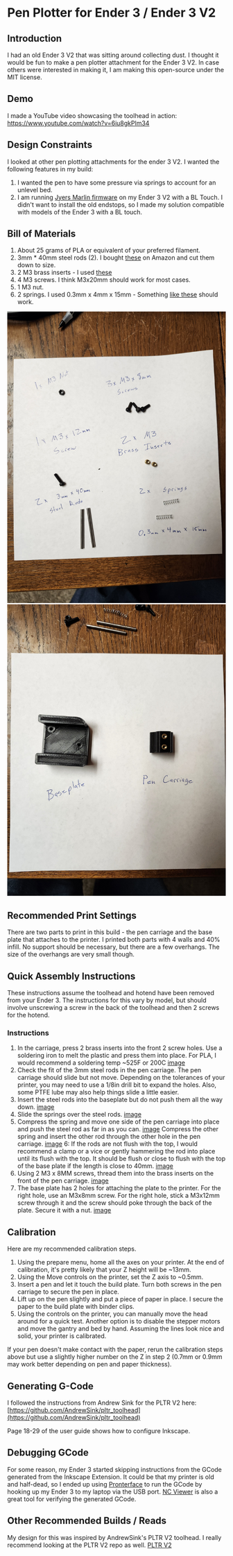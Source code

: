 
# Pen Plotter for Ender 3 / Ender 3 V2
## Introduction
I had an old Ender 3 V2 that was sitting around collecting dust.  I thought it would be fun to make a pen plotter attachment for the Ender 3 V2.  In case others were interested in making it, I am making this open-source under the MIT license.

## Demo
I made a YouTube video showcasing the toolhead in action: https://www.youtube.com/watch?v=6iu8gkPlm34

## Design Constraints
I looked at other pen plotting attachments for the ender 3 V2.  I wanted the following features in my build:
1. I wanted the pen to have some pressure via springs to account for an unlevel bed.
2. I am running [Jyers Marlin firmware](https://github.com/Jyers/Marlin) on my Ender 3 V2 with a BL Touch.  I didn't want to install the old endstops, so I made my solution compatible with models of the Ender 3 with a BL touch.

## Bill of Materials
1. About 25 grams of PLA or equivalent of your preferred filament.
2. 3mm * 40mm steel rods (2).  I bought [these](https://www.amazon.com/Lyrlidr-Stainless-Industry-Working-Hobbies/dp/B0DCBCRB1C) on Amazon and cut them down to size.
3. 2 M3 brass inserts - I used [these](amazon.com/dp/B0CDH36ZMX?ref=ppx_yo2ov_dt_b_fed_asin_title)
4. 4 M3 screws.  I think M3x20mm should work for most cases.
5. 1 M3 nut.
6. 2 springs.  I used 0.3mm x 4mm x 15mm - Something [like these](https://www.amazon.com/PATIKIL-Compression-Stainless-Mechanical-Assortment/dp/B0DKCRH26S/ref=sr_1_1?crid=2YPIPNPZV0TVB&dib=eyJ2IjoiMSJ9.zrTW4QX48CQNP_jUS1kaHjvaTrfqq_Rypn8CPh1w9G1KUKY_KzR_puDsWAFM71_RbcTMmy4xnSn8xV6Hsi3eUQIqBf8G60oqLXZ83t9nsKQYQa_6lak7JeHlSxfA5gmG2156aAYdmnGm5eSWGwkzsPX6I1oCKU_UT50pMy8KtdEqpQef6gqdCewJkrbELp7Iiv-KmxqAM2nPNDv7bhIDMMky6WlEhJwCP7vpiXC6wpG748u3Fadvy2PhzL-lcV4B_do8RrsJvg6vSuLuFziHHOrV2Nf_mpZ2qKUNqYRxOGE.Y5VAdmfX7MKsC9qINN9PoeogPl6I3XBzB-H9gtceSwY&dib_tag=se&keywords=0.3mm%2bx%2b4mm%2bx%2b15mm%2bspring&qid=1756666907&s=industrial&sprefix=0.3mm%2bx%2b4mm%2bx%2b15mm%2bspring,industrial,87&sr=1-1&th=1) should work.

![Hardware](https://github.com/mcglonelevi/PenPlotterToolheadEnder3/blob/main/img/bom/hardware.jpg)
![Printed Parts](https://github.com/mcglonelevi/PenPlotterToolheadEnder3/blob/main/img/bom/printed_parts.jpg)

## Recommended Print Settings
There are two parts to print in this build - the pen carriage and the base plate that attaches to the printer.  I printed both parts with 4 walls and 40% infill.  No support should be necessary, but there are a few overhangs.  The size of the overhangs are very small though.

## Quick Assembly Instructions
These instructions assume the toolhead and hotend have been removed from your Ender 3.  The instructions for this vary by model, but should involve unscrewing a screw in the back of the toolhead and then 2 screws for the hotend.

### Instructions
1. In the carriage, press 2 brass inserts into the front 2 screw holes.  Use a soldering iron to melt the plastic and press them into place.  For PLA, I would recommend a soldering temp ~525F or 200C [image](https://github.com/mcglonelevi/PenPlotterToolheadEnder3/blob/main/img/assembly/step_1.jpg)
2. Check the fit of the 3mm steel rods in the pen carriage.  The pen carriage should slide but not move.  Depending on the tolerances of your printer, you may need to use a 1/8in drill bit to expand the holes.  Also, some PTFE lube may also help things slide a little easier.
3. Insert the steel rods into the baseplate but do not push them all the way down. [image](https://github.com/mcglonelevi/PenPlotterToolheadEnder3/blob/main/img/assembly/step_3.jpg)
4. Slide the springs over the steel rods. [image](https://github.com/mcglonelevi/PenPlotterToolheadEnder3/blob/main/img/assembly/step_4a.jpg)
5. Compress the spring and move one side of the pen carriage into place and push the steel rod as far in as you can. [image](https://github.com/mcglonelevi/PenPlotterToolheadEnder3/blob/main/img/assembly/step_5a.jpg)  Compress the other spring and insert the other rod through the other hole in the pen carriage. [image](https://github.com/mcglonelevi/PenPlotterToolheadEnder3/blob/main/img/assembly/step_5b.jpg)
6: If the rods are not flush with the top, I would recommend a clamp or a vice or gently hammering the rod into place until its flush with the top.  It should be flush or close to flush with the top of the base plate if the length is close to 40mm. [image](https://github.com/mcglonelevi/PenPlotterToolheadEnder3/blob/main/img/assembly/step_6.jpg)
7. Using 2 M3 x 8MM screws, thread them into the brass inserts on the front of the pen carriage. [image](https://github.com/mcglonelevi/PenPlotterToolheadEnder3/blob/main/img/assembly/step_7.jpg)
8. The base plate has 2 holes for attaching the plate to the printer.  For the right hole, use an M3x8mm screw.  For the right hole, stick a M3x12mm screw through it and the screw should poke through the back of the plate.  Secure it with a nut. [image](https://github.com/mcglonelevi/PenPlotterToolheadEnder3/blob/main/img/assembly/step_8.jpg)

## Calibration
Here are my recommended calibration steps.
1. Using the prepare menu, home all the axes on your printer.  At the end of calibration, it's pretty likely that your Z height will be ~13mm.
2. Using the Move controls on the printer, set the Z axis to ~0.5mm.
3. Insert a pen and let it touch the build plate.  Turn both screws in the pen carriage to secure the pen in place.
4. Lift up on the pen slightly and put a piece of paper in place.  I secure the paper to the build plate with binder clips.
5. Using the controls on the printer, you can manually move the head around for a quick test.  Another option is to disable the stepper motors and move the gantry and bed by hand.  Assuming the lines look nice and solid, your printer is calibrated.

If your pen doesn't make contact with the paper, rerun the calibration steps above but use a slightly higher number on the Z in step 2 (0.7mm or 0.9mm may work better depending on pen and paper thickness).

## Generating G-Code
I followed the instructions from Andrew Sink for the PLTR V2 here:
[https://github.com/AndrewSink/pltr_toolhead](https://github.com/AndrewSink/pltr_toolhead)

Page 18-29 of the user guide shows how to configure Inkscape.

## Debugging GCode
For some reason, my Ender 3 started skipping instructions from the GCode generated from the Inkscape Extension.  It could be that my printer is old and half-dead, so I ended up using [Pronterface](https://www.pronterface.com/) to run the GCode by hooking up my Ender 3 to my laptop via the USB port.  [NC Viewer](https://ncviewer.com/) is also a great tool for verifying the generated GCode.

## Other Recommended Builds / Reads
My design for this was inspired by AndrewSink's PLTR V2 toolhead.  I really recommend looking at the PLTR V2 repo as well.
[PLTR V2](https://github.com/AndrewSink/pltr_toolhead)
